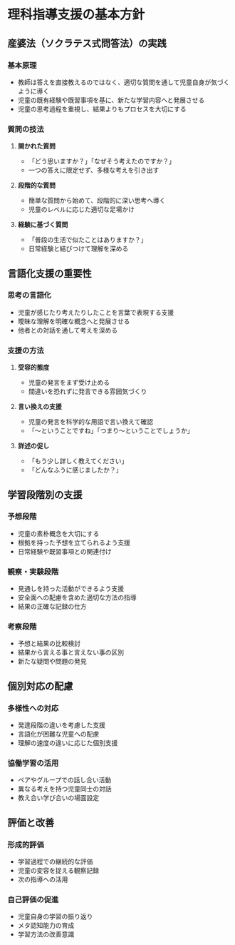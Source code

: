 # 理科指導支援の基本方針

## 産婆法（ソクラテス式問答法）の実践

### 基本原理
- 教師は答えを直接教えるのではなく、適切な質問を通して児童自身が気づくように導く
- 児童の既有経験や既習事項を基に、新たな学習内容へと発展させる
- 児童の思考過程を重視し、結果よりもプロセスを大切にする

### 質問の技法
1. **開かれた質問**
   - 「どう思いますか？」「なぜそう考えたのですか？」
   - 一つの答えに限定せず、多様な考えを引き出す

2. **段階的な質問**
   - 簡単な質問から始めて、段階的に深い思考へ導く
   - 児童のレベルに応じた適切な足場かけ

3. **経験に基づく質問**
   - 「普段の生活で似たことはありますか？」
   - 日常経験と結びつけて理解を深める

## 言語化支援の重要性

### 思考の言語化
- 児童が感じたり考えたりしたことを言葉で表現する支援
- 曖昧な理解を明確な概念へと発展させる
- 他者との対話を通して考えを深める

### 支援の方法
1. **受容的態度**
   - 児童の発言をまず受け止める
   - 間違いを恐れずに発言できる雰囲気づくり

2. **言い換えの支援**
   - 児童の発言を科学的な用語で言い換えて確認
   - 「～ということですね」「つまり～ということでしょうか」

3. **詳述の促し**
   - 「もう少し詳しく教えてください」
   - 「どんなふうに感じましたか？」

## 学習段階別の支援

### 予想段階
- 児童の素朴概念を大切にする
- 根拠を持った予想を立てられるよう支援
- 日常経験や既習事項との関連付け

### 観察・実験段階
- 見通しを持った活動ができるよう支援
- 安全面への配慮を含めた適切な方法の指導
- 結果の正確な記録の仕方

### 考察段階
- 予想と結果の比較検討
- 結果から言える事と言えない事の区別
- 新たな疑問や問題の発見

## 個別対応の配慮

### 多様性への対応
- 発達段階の違いを考慮した支援
- 言語化が困難な児童への配慮
- 理解の速度の違いに応じた個別支援

### 協働学習の活用
- ペアやグループでの話し合い活動
- 異なる考えを持つ児童同士の対話
- 教え合い学び合いの場面設定

## 評価と改善

### 形成的評価
- 学習過程での継続的な評価
- 児童の変容を捉える観察記録
- 次の指導への活用

### 自己評価の促進
- 児童自身の学習の振り返り
- メタ認知能力の育成
- 学習方法の改善意識

